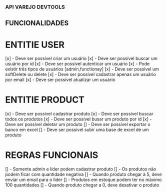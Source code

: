 ### API VAREJO DEVTOOLS

## FUNCIONALIDADES

# ENTITIE USER

[x] - Deve ser possível criar um usuário
[x] - Deve ser possível buscar um usuário por id
[x] - Deve ser possível autenticar um usuário
[x] - Pode existir três tipos de usuários [admin,functionay]
[x] - Deve ser possível um softDelete ou delete
[x] - Deve ser possível cadastrar apenas um usuário por email
[x] - Deve ser possível atualizar um usuário

# ENTITIE PRODUCT

[x] - Deve ser possível cadastrar produto
[x] - Deve ser possível buscar todos os produtos
[x] - Deve ser possível busar um produto por id
[x] - Deve ser possível deletar um produto
[] - Deve ser possível exportar o banco em excel
[] - Deve ser possível subir uma base de excel de um produto

# REGRAS FUNCIONAIS

[] - Somente admin e líder podem cadastrar produto
[] - Os produtos não podem ficar com quantidade negativa
[] - Quando produto chegar à 5, deve enviar um email para o lider 
[] - Produtos em estoque podem ter no máximo 100 quantidades
[] - Quando produto chegar a 0, deve desativar o produto